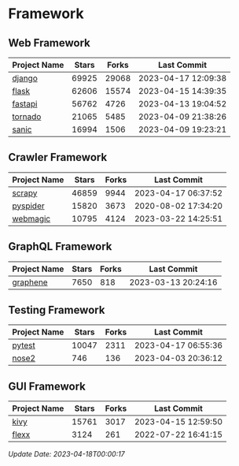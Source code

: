 # Framework

## Web Framework
| Project Name | Stars | Forks | Last Commit |
| ------------ | ----- | ----- | ----------- |
| [django](https://github.com/django/django) | 69925 | 29068 | 2023-04-17 12:09:38 |
| [flask](https://github.com/pallets/flask) | 62606 | 15574 | 2023-04-15 14:39:35 |
| [fastapi](https://github.com/tiangolo/fastapi) | 56762 | 4726 | 2023-04-13 19:04:52 |
| [tornado](https://github.com/tornadoweb/tornado) | 21065 | 5485 | 2023-04-09 21:38:26 |
| [sanic](https://github.com/sanic-org/sanic) | 16994 | 1506 | 2023-04-09 19:23:21 |

## Crawler Framework
| Project Name | Stars | Forks | Last Commit |
| ------------ | ----- | ----- | ----------- |
| [scrapy](https://github.com/scrapy/scrapy) | 46859 | 9944 | 2023-04-17 06:37:52 |
| [pyspider](https://github.com/binux/pyspider) | 15820 | 3673 | 2020-08-02 17:34:20 |
| [webmagic](https://github.com/code4craft/webmagic) | 10795 | 4124 | 2023-03-22 14:25:51 |

## GraphQL Framework
| Project Name | Stars | Forks | Last Commit |
| ------------ | ----- | ----- | ----------- |
| [graphene](https://github.com/graphql-python/graphene) | 7650 | 818 | 2023-03-13 20:24:16 |

## Testing Framework
| Project Name | Stars | Forks | Last Commit |
| ------------ | ----- | ----- | ----------- |
| [pytest](https://github.com/pytest-dev/pytest) | 10047 | 2311 | 2023-04-17 06:55:36 |
| [nose2](https://github.com/nose-devs/nose2) | 746 | 136 | 2023-04-03 20:36:12 |

## GUI Framework
| Project Name | Stars | Forks | Last Commit |
| ------------ | ----- | ----- | ----------- |
| [kivy](https://github.com/kivy/kivy) | 15761 | 3017 | 2023-04-15 12:59:50 |
| [flexx](https://github.com/flexxui/flexx) | 3124 | 261 | 2022-07-22 16:41:15 |

*Update Date: 2023-04-18T00:00:17*